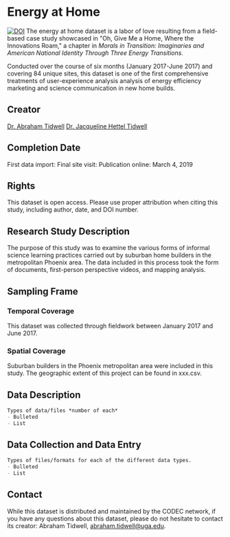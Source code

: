 # Energy at Home
[![DOI](https://zenodo.org/badge/###.svg)](https://zenodo.org/badge/latestdoi/###)
The energy at home dataset is a labor of love resulting from a field-based case study showcased in "Oh, Give Me a Home, Where the Innovations Roam," a chapter in _Morals in Transition: Imaginaries and American National Identity Through Three Energy Transitions._ 

Conducted over the course of six months (January 2017-June 2017) and covering 84 unique sites, this dataset is one of the first comprehensive treatments of user-experience analysis analysis of energy efficiency marketing and science communication in new home builds. 

## Creator
[Dr. Abraham Tidwell](mailto:abraham.tidwell@uga.edu)
[Dr. Jacqueline Hettel Tidwell](mailto:jacqueline.tidwell@uga.edu)

## Completion Date
First data import:
Final site visit:
Publication online: March 4, 2019

## Rights
This dataset is open access. Please use proper attribution when citing this study, including author, date, and DOI number. 

## Research Study Description
The purpose of this study was to examine the various forms of informal science learning practices carried out by suburban home builders in the metropolitan Phoenix area. The data included in this process took the form of documents, first-person perspective videos, and mapping analysis.

## Sampling Frame
### Temporal Coverage
This dataset was collected through fieldwork between January 2017 and June 2017. 

### Spatial Coverage
Suburban builders in the Phoenix metropolitan area were included in this study. The geographic extent of this project can be found in xxx.csv.

## Data Description
```markdown
Types of data/files *number of each*
- Bulleted
- List
```
## Data Collection and Data Entry
```markdown
Types of files/formats for each of the different data types.
- Bulleted
- List
```

## Contact

While this dataset is distributed and maintained by the CODEC network, if you have any questions about this dataset, please do not hesitate to contact its creator: Abraham Tidwell, [abraham.tidwell@uga.edu](mailto:abraham.tidwell@uga.edu).
